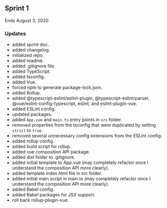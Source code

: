 ## Sprint 1
Ends August 3, 2020

### Updates

- added sprint doc.
- added changelog.
- initialized repo.
- added readme.
- added .gitignore file.
- added TypeScript.
- added tsconfig.
- added Vue.
- forced npm to generate package-lock.json.
- added Rollup.
- added @typescript-eslint/eslint-plugin, @typescript-eslint/parser, @vue/eslint-config-typescript, eslint, and eslint-plugin-vue.
- added ESLint config.
- updated packages.
- added `App.vue` and `main.ts` entry points in `src` folder.
- removed properties from the tsconfig that were duplicated by setting `strict` to `true`.
- removed several unnecessary config extensions from the ESLint config.
- added rollup config.
- added build script for rollup.
- added vue composition API package.
- added dist folder to .gitignore.
- added initial template to App.vue (may completely refactor once I understand the composition API more clearly).
- added template index.html file in src folder.
- added initial main script in main.ts (may completely refactor once I understand the composition API more clearly).
- added Babel config.
- added Babel packages for JSX support.
- roll back rollup-plugin-vue.